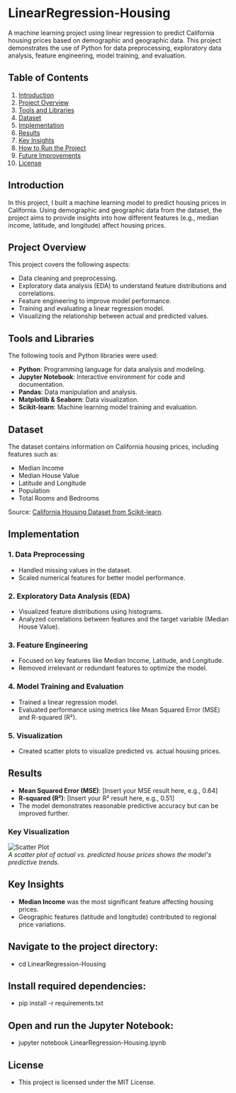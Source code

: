 # LinearRegression-Housing  
A machine learning project using linear regression to predict California housing prices based on demographic and geographic data. This project demonstrates the use of Python for data preprocessing, exploratory data analysis, feature engineering, model training, and evaluation.  

## Table of Contents  
1. [Introduction](#introduction)  
2. [Project Overview](#project-overview)  
3. [Tools and Libraries](#tools-and-libraries)  
4. [Dataset](#dataset)  
5. [Implementation](#implementation)  
6. [Results](#results)  
7. [Key Insights](#key-insights)  
8. [How to Run the Project](#how-to-run-the-project)  
9. [Future Improvements](#future-improvements)  
10. [License](#license)  

## Introduction  
In this project, I built a machine learning model to predict housing prices in California. Using demographic and geographic data from the dataset, the project aims to provide insights into how different features (e.g., median income, latitude, and longitude) affect housing prices.  

## Project Overview  
This project covers the following aspects:  
- Data cleaning and preprocessing.  
- Exploratory data analysis (EDA) to understand feature distributions and correlations.  
- Feature engineering to improve model performance.  
- Training and evaluating a linear regression model.  
- Visualizing the relationship between actual and predicted values.  

## Tools and Libraries  
The following tools and Python libraries were used:  
- **Python**: Programming language for data analysis and modeling.  
- **Jupyter Notebook**: Interactive environment for code and documentation.  
- **Pandas**: Data manipulation and analysis.  
- **Matplotlib & Seaborn**: Data visualization.  
- **Scikit-learn**: Machine learning model training and evaluation.  

## Dataset  
The dataset contains information on California housing prices, including features such as:  
- Median Income  
- Median House Value  
- Latitude and Longitude  
- Population  
- Total Rooms and Bedrooms  

Source: [California Housing Dataset from Scikit-learn](https://scikit-learn.org/stable/datasets/real_world.html#california-housing-dataset).  

## Implementation  
### 1. Data Preprocessing  
- Handled missing values in the dataset.  
- Scaled numerical features for better model performance.  

### 2. Exploratory Data Analysis (EDA)  
- Visualized feature distributions using histograms.  
- Analyzed correlations between features and the target variable (Median House Value).  

### 3. Feature Engineering  
- Focused on key features like Median Income, Latitude, and Longitude.  
- Removed irrelevant or redundant features to optimize the model.  

### 4. Model Training and Evaluation  
- Trained a linear regression model.  
- Evaluated performance using metrics like Mean Squared Error (MSE) and R-squared (R²).  

### 5. Visualization  
- Created scatter plots to visualize predicted vs. actual housing prices.  

## Results  
- **Mean Squared Error (MSE)**: [Insert your MSE result here, e.g., 0.64]  
- **R-squared (R²)**: [Insert your R² result here, e.g., 0.51]  
- The model demonstrates reasonable predictive accuracy but can be improved further.  

### Key Visualization  
![Scatter Plot](path-to-your-plot-image.png)  
*A scatter plot of actual vs. predicted house prices shows the model's predictive trends.*  

## Key Insights  
- **Median Income** was the most significant feature affecting housing prices.  
- Geographic features (latitude and longitude) contributed to regional price variations.

## Navigate to the project directory:
- cd LinearRegression-Housing

## Install required dependencies:
- pip install -r requirements.txt  

## Open and run the Jupyter Notebook:
- jupyter notebook LinearRegression-Housing.ipynb  

## License 
- This project is licensed under the MIT License.






